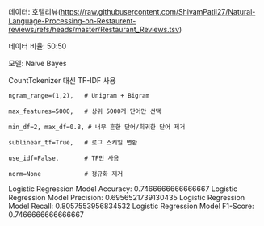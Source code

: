 데이터: 호텔리뷰(https://raw.githubusercontent.com/ShivamPatil27/Natural-Language-Processing-on-Restaurent-reviews/refs/heads/master/Restaurant_Reviews.tsv)

데이터 비율: 50:50

모델: Naive Bayes

 CountTokenizer 대신 TF-IDF 사용
 
    ngram_range=(1,2),   # Unigram + Bigram
    
    max_features=5000,   # 상위 5000개 단어만 선택
    
    min_df=2, max_df=0.8, # 너무 흔한 단어/희귀한 단어 제거
    
    sublinear_tf=True,   # 로그 스케일 변환
    
    use_idf=False,       # TF만 사용
    
    norm=None            # 정규화 제거

Logistic Regression Model Accuracy: 0.7466666666666667
Logistic Regression Model Precision: 0.6956521739130435
Logistic Regression Model Recall: 0.8057553956834532
Logistic Regression Model F1-Score: 0.7466666666666667
